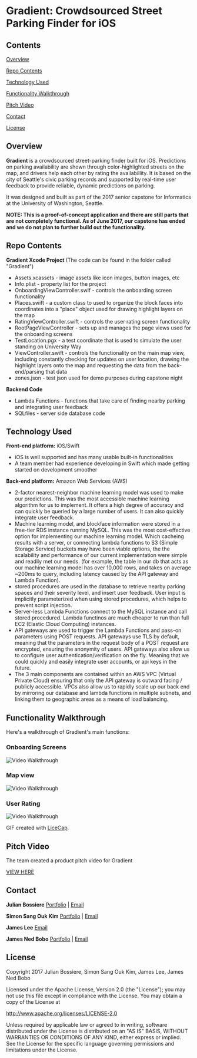 # Gradient: Crowdsourced Street Parking Finder for iOS

## Contents
[Overview](https://github.com/jbossiere/Gradient#overview)

[Repo Contents](https://github.com/jbossiere/Gradient#repo-contents)

[Technology Used](https://github.com/jbossiere/Gradient#technology-used)

[Functionality Walkthrough](https://github.com/jbossiere/Gradient#functionality-walkthrough)

[Pitch Video](https://github.com/jbossiere/Gradient#pitch-video)

[Contact](https://github.com/jbossiere/Gradient#contact)

[License](https://github.com/jbossiere/Gradient#license)

## Overview

**Gradient** is a crowdsourced street-parking finder built for iOS. Predictions on parking availability are shown through color-highlighted streets on the map, and drivers help each other by rating the availabillity. It is based on the city of Seattle's civic parking records and supported by real-time user feedback to provide reliable, dynamic predictions on parking.

It was designed and built as part of the 2017 senior capstone for Informatics at the University of Washington, Seattle.

**NOTE: This is a proof-of-concept application and there are still parts that are not completely functional. As of June 2017, our capstone has ended and we do not plan to further build out the functionality.**

## Repo Contents
**Gradient Xcode Project** (The code can be found in the folder called "Gradient")
  * Assets.xcassets - image assets like icon images, button images, etc
  * Info.plist - property list for the project
  * OnboardingViewController.swif - controls the onboarding screen functionality
  * Places.swift - a custom class to used to organize the block faces into coordinates into a "place" object used for drawing highlight layers on the map
  * RatingViewController.swift - controls the user rating screen functionality
  * RootPageViewController - sets up and manages the page views used for the onboarding screens
  * TestLocation.pgx - a test coordinate that is used to simulate the user standing on University Way
  * ViewController.swift - controls the functionality on the main map view, including constantly checking for updates on user location, drawing the highlight layers onto the map and requesting the data from the back-end/parsing that data
  * zones.json - test json used for demo purposes during capstone night

**Backend Code**
  * Lambda Functions - functions that take care of finding nearby parking and integrating user feedback
  * SQLfiles - server side database code

## Technology Used
**Front-end platform:** iOS/Swift
  * iOS is well supported and has many usable built-in functionalities 
  * A team member had experience developing in Swift which made getting started on development smoother

**Back-end platform:** Amazon Web Services (AWS)
  * 2-factor nearest-neighbor machine learning model was used to make our predictions. This was the most accessible machine learning algorithm for us to implement. It offers a high degree of accuracy and can quickly be queried by a large number of users. It can also quickly integrate user feedback. 
  * Machine learning model, and blockface information were stored in a free-tier RDS instance running MySQL. This was the most cost-effective option for implementing our machine learning model. Which cacheing results with a server, or connecting lambda functions to S3 (Simple Storage Service) buckets may have been viable options, the the scalability and performance of our current implementation were simple and readily met our needs. (for example, the table in our db that acts as our machine learning model has over 10,000 rows, and takes on average ~200ms to query, including latency caused by the API gateway and Lambda Function).
  * stored procedures are used in the database to retrieve nearby parking spaces and their severity level, and insert user feedback. User input is implicitly parameterized when using stored procedures, which helps to prevent script injection. 
  * Server-less Lambda Functions connect to the MySQL instance and call stored procedured. Lambda functinos are much cheaper to run than full EC2 (Elastic Cloud Computing) instances.   
  * API gateways are used to trigger the Lambda Functions and pass-on parameters using POST requests. API gateways use TLS by default, meaning that the parameters in the request body of a POST request are encrypted, ensuring the anonymity of users. API gateways also allow us to configure user authentication/verification on the fly. Meaning that we could quickly and easily integrate user accounts, or api keys in the future. 
  * The 3 main components are contained within an AWS VPC (Virtual Private Cloud) ensuring that only the API gateway is outward facing / publicly accessible. VPCs also allow us to rapidly scale up our back end by mirroring our database and lambda functions in multiple subnets, and linking them to geographic areas as a means of load balancing.  

## Functionality Walkthrough

Here's a walkthrough of Gradient's main functions:

### Onboarding Screens
<img src='http://i.imgur.com/ddTLVZH.gif' title='Onboarding Screens' width='' alt='Video Walkthrough' />

### Map view
<img src='http://i.imgur.com/AgpqypY.gif' title='Map View' width='' alt='Video Walkthrough' />

### User Rating
<img src='http://i.imgur.com/ZckCbAu.gif' title='User Rating' width='' alt='Video Walkthrough' />

GIF created with [LiceCap](http://www.cockos.com/licecap/).

## Pitch Video 

The team created a product pitch video for Gradient

[VIEW HERE](https://www.youtube.com/watch?v=MT_b4qLm6A0&t=1s)



## Contact
**Julian Bossiere** [Portfolio](http://www.julianbossiere.com) | [Email](mailto:julianbossiere@gmail.com)

**Simon Sang Ouk Kim** [Portfolio](http://students.washington.edu/sangkim1/Portfolio/) | [Email](mailto:slopsang1@gmail.com)

**James Lee** [Email](mailto:lee.james1990@gmail.com)

**James Ned Bobo** [Portfolio](https://students.washington.edu/jnbobo) | [Email](mailto:jnbobo@uw.edu)

## License

Copyright 2017 Julian Bossiere, Simon Sang Ouk Kim, James Lee, James Ned Bobo

Licensed under the Apache License, Version 2.0 (the "License");
you may not use this file except in compliance with the License.
You may obtain a copy of the License at

http://www.apache.org/licenses/LICENSE-2.0

Unless required by applicable law or agreed to in writing, software
distributed under the License is distributed on an "AS IS" BASIS,
WITHOUT WARRANTIES OR CONDITIONS OF ANY KIND, either express or implied.
See the License for the specific language governing permissions and
limitations under the License.
